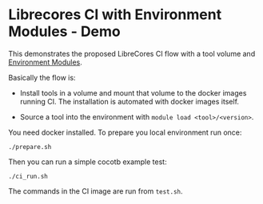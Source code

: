 # Librecores CI with Environment Modules - Demo

This demonstrates the proposed LibreCores CI flow with a tool volume
and [Environment Modules](http://modules.sourceforge.net/).

Basically the flow is:

* Install tools in a volume and mount that volume to the docker images
  running CI. The installation is automated with docker images itself.

* Source a tool into the environment with `module load
  <tool>/<version>`.

You need docker installed. To prepare you local environment run once:

    ./prepare.sh

Then you can run a simple cocotb example test:

    ./ci_run.sh

The commands in the CI image are run from `test.sh`.
